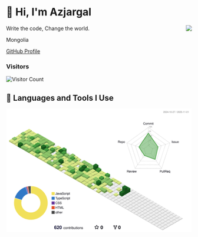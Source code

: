 <h1>👋 Hi, I'm Azjargal</h1>


<picture>
  <source media="(prefers-color-scheme: dark)" srcset="https://github-readme-stats.vercel.app/api?username=azaaa-9&show_icons=true&include_all_commits=true&title_color=fff&icon_color=79ff97&text_color=9f9f9f&bg_color=151515"/>
  <img align="right" src="https://github-readme-stats.vercel.app/api?username=azaaa-9&show_icons=true&include_all_commits=true&bg_color=30,e96443,904e95&title_color=fff&text_color=fff"/>
</picture>

<p>Write the code, Change the world.</p>

Mongolia 

[GitHub Profile](https://github.com/azaaa-9)

### Visitors
![Visitor Count](https://profile-counter.glitch.me/azaaa-9/count.svg)

<h2>🚀 Languages and Tools I Use</h2>

<p>
  <!-- Icons for languages and tools -->
</p>

<picture>
  <source media="(prefers-color-scheme: dark)" srcset="https://raw.githubusercontent.com/azaaa-9/azaaa-9/master/profile-3d-contrib/profile-night-green.svg">
  <img alt="3D contribution graph" src="https://raw.githubusercontent.com/azaaa-9/azaaa-9/master/profile-3d-contrib/profile-green-animate.svg">
</picture>
